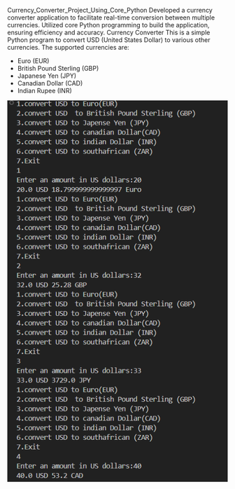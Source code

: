 Currency_Converter_Project_Using_Core_Python
Developed a currency converter application to facilitate real-time conversion between multiple currencies.  Utilized core Python programming to build the application, ensuring efficiency and accuracy.
Currency Converter
This is a simple Python program to convert USD (United States Dollar) to various other currencies. The supported currencies are:
- Euro (EUR)
- British Pound Sterling (GBP)
- Japanese Yen (JPY)
- Canadian Dollar (CAD)
- Indian Rupee (INR)

![image](https://github.com/prasadmagdum/Currency_Converter_Project_Using_Core_Python/blob/b53ba3299032a8b2e702626e91465b656997243f/Screenshot%202025-06-21%20225246.png)


